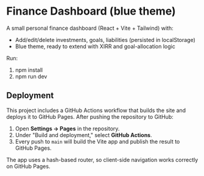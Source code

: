 # Finance Dashboard (blue theme)

A small personal finance dashboard (React + Vite + Tailwind) with:
- Add/edit/delete investments, goals, liabilities (persisted in localStorage)
- Blue theme, ready to extend with XIRR and goal-allocation logic

Run:
1. npm install
2. npm run dev

## Deployment

This project includes a GitHub Actions workflow that builds the site and deploys it to GitHub Pages. After pushing the repository to GitHub:

1. Open **Settings → Pages** in the repository.
2. Under "Build and deployment," select **GitHub Actions**.
3. Every push to `main` will build the Vite app and publish the result to GitHub Pages.

The app uses a hash-based router, so client-side navigation works correctly on GitHub Pages.
